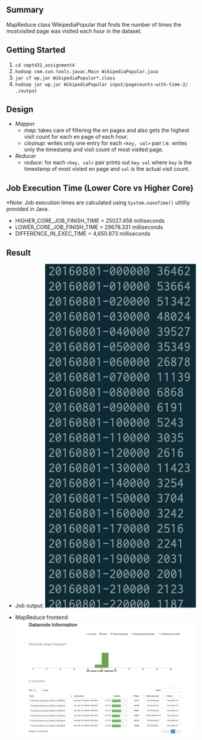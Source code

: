 ## Summary

MapReduce class WikipediaPopular that finds the number of times the mostvisited page was visited each hour in the dataset.

## Getting Started

1. `cd cmpt431_assignment4`
2. `hadoop com.sun.tools.javac.Main WikipediaPopular.java`
3. `jar cf wp.jar WikipediaPopular*.class`
4. `hadoop jar wp.jar WikipediaPopular input/pagecounts-with-time-2/ ./output`

## Design

- _Mapper_
  - _map_: takes care of filtering the en pages and also gets the highest visit count for each en page of each hour.
  - _cleanup_: writes only one entry for each `<key, val>` pair i.e. writes only the timestamp and visit count of most visited page.
- _Reducer_
  - _reduce_: for each `<key, val>` pair prints out `key val` where `key` is the timestamp of most visted en page and `val` is the actual visit count.

## Job Execution Time (Lower Core vs Higher Core)

\*Note: Job execution times are calculated using `System.nanoTime()` utitiliy provided in Java.

- HIGHER_CORE_JOB_FINISH_TIME = 25027.458 milliseconds
- LOWER_CORE_JOB_FINISH_TIME = 29678.331 milliseconds
- DIFFERENCE_IN_EXEC_TIME = 4,650.873 milliseconds

## Result

- Job output:
  ![Output](map-reduce-output.png)

- MapReduce frontend
  ![Output](map-reduce-frontend.png)
